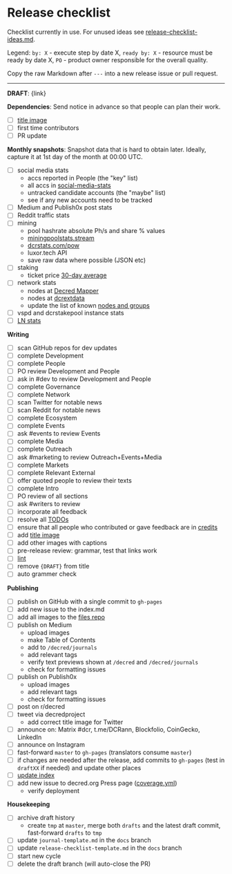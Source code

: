 # Release checklist

Checklist currently in use. For unused ideas see [release-checklist-ideas.md](release-checklist-ideas.md).

Legend: `by: X` - execute step by date X, `ready by: X` - resource must be ready by date X, `PO` - product owner responsible for the overall quality.

Copy the raw Markdown after `---` into a new release issue or pull request.

---

**DRAFT**: {link}

**Dependencies**: Send notice in advance so that people can plan their work.

- [ ] [title image](https://github.com/decred/dcrdesign/issues)
- [ ] first time contributors
- [ ] PR update

**Monthly snapshots**: Snapshot data that is hard to obtain later. Ideally, capture it at 1st day of the month at 00:00 UTC.

- [ ] social media stats
  - accs reported in People (the "key" list)
  - all accs in [social-media-stats](https://github.com/decredcommunity/social-media-stats)
  - untracked candidate accounts (the "maybe" list)
  - see if any new accounts need to be tracked
- [ ] Medium and Publish0x post stats
- [ ] Reddit traffic stats
- [ ] mining
  - pool hashrate absolute Ph/s and share % values
  - [miningpoolstats.stream](https://miningpoolstats.stream/decred)
  - [dcrstats.com/pow](https://dcrstats.com/pow)
  - luxor.tech API
  - save raw data where possible (JSON etc)
- [ ] staking
  - ticket price [30-day average](https://dcrstats.com)
- [ ] network stats
  - nodes at [Decred Mapper](https://nodes.jholdstock.uk/user_agents)
  - nodes at [dcrextdata](https://dcrextdata.planetdecred.org/nodes)
  - update the list of known [nodes and groups](https://github.com/decredcommunity/network-stats/tree/master/nodes)
- [ ] vspd and dcrstakepool instance stats
- [ ] [LN stats](https://ln-map.jholdstock.uk/)

**Writing**

- [ ] scan GitHub repos for dev updates
- [ ] complete Development
- [ ] complete People
- [ ] PO review Development and People
- [ ] ask in #dev to review Development and People
- [ ] complete Governance
- [ ] complete Network
- [ ] scan Twitter for notable news
- [ ] scan Reddit for notable news
- [ ] complete Ecosystem
- [ ] complete Events
- [ ] ask #events to review Events
- [ ] complete Media
- [ ] complete Outreach
- [ ] ask #marketing to review Outreach+Events+Media
- [ ] complete Markets
- [ ] complete Relevant External
- [ ] offer quoted people to review their texts
- [ ] complete Intro
- [ ] PO review of all sections
- [ ] ask #writers to review
- [ ] incorporate all feedback
- [ ] resolve all [TODOs](https://github.com/xaur/decred-news/blob/docs/guidelines.md#todos)
- [ ] ensure that all people who contributed or gave feedback are in [credits](https://github.com/xaur/decred-news/blob/docs/guidelines.md#how-to-give-credit)
- [ ] add [title image](https://github.com/xaur/decred-news/blob/docs/guidelines.md#title-image)
- [ ] add other images with captions
- [ ] pre-release review: grammar, test that links work
- [ ] [lint](https://github.com/xaur/decred-news/blob/docs/guidelines.md#linting)
- [ ] remove `{DRAFT}` from title
- [ ] auto grammer check

**Publishing**

- [ ] publish on GitHub with a single commit to `gh-pages`
- [ ] add new issue to the index.md
- [ ] add all images to the [files repo](https://github.com/xaur/decred-journal-files)
- [ ] publish on Medium
  - upload images
  - make Table of Contents
  - add to `/decred/journals`
  - add relevant tags
  - verify text previews shown at `/decred` and `/decred/journals`
  - check for formatting issues
- [ ] publish on Publish0x
  - upload images
  - add relevant tags
  - check for formatting issues
- [ ] post on r/decred
- [ ] tweet via decredproject
  - add correct title image for Twitter
- [ ] announce on: Matrix #dcr, t.me/DCRann, Blockfolio, CoinGecko, LinkedIn
- [ ] announce on Instagram
- [ ] fast-forward `master` to `gh-pages` (translators consume `master`)
- [ ] if changes are needed after the release, add commits to `gh-pages` (test in `draftXX` if needed) and update other places
- [ ] [update index](https://github.com/xaur/decred-news/blob/docs/guidelines.md#updating-index)
- [ ] add new issue to decred.org Press page ([coverage.yml](https://github.com/decred/dcrweb/blob/master/src/data/press/coverage.yml))
  - verify deployment

**Housekeeping**

- [ ] archive draft history
  - create `tmp` at `master`, merge both `drafts` and the latest draft commit, fast-forward `drafts` to `tmp`
- [ ] update `journal-template.md` in the `docs` branch
- [ ] update `release-checklist-template.md` in the `docs` branch
- [ ] start new cycle
- [ ] delete the draft branch (will auto-close the PR)
